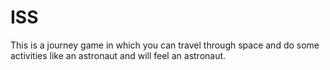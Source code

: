 # ISS
This is a journey game in which you can travel through space and do some activities like an astronaut and will feel an astronaut.
